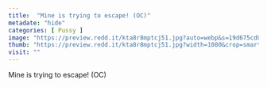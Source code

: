 ```yaml
---
title:  "Mine is trying to escape! (OC)"
metadate: "hide"
categories: [ Pussy ]
image: "https://preview.redd.it/kta8r8mptcj51.jpg?auto=webp&s=19d675cd08564c6eaaad1777123da44d21124902"
thumb: "https://preview.redd.it/kta8r8mptcj51.jpg?width=1080&crop=smart&auto=webp&s=899608c1dfe42447116f0f0f1456bc39ed97aac5"
visit: ""
---
```

Mine is trying to escape! (OC)

